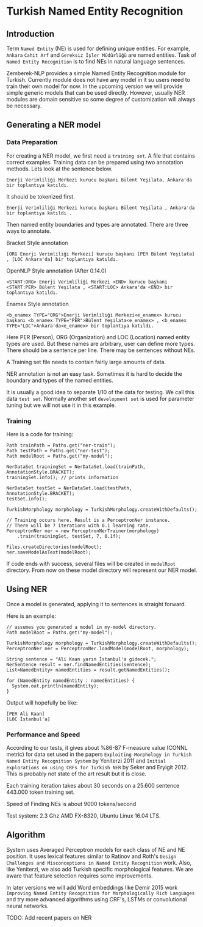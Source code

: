 Turkish Named Entity Recognition
============

## Introduction

Term `Named Entity` (NE) is used for defining unique entities. For example, `Ankara` 
`Cahit Arf` and `Gereksiz İşler Müdürlüğü` are named entities. Task of `Named Entity Recognition`
is to find NEs in natural language sentences.   

Zemberek-NLP provides a simple Named Entity Recognition module for Turkish. Currently module does not
have any model in it su users need to train their own model for now. In the upcoming version we will
provide simple generic models that can be used directly. However, usually NER modules are domain sensitive 
so some degree of customization will always be necessary. 

## Generating a NER model 

### Data Preparation

For creating a NER model, we first need a `training set`. A file that contains correct examples.
Training data can be prepared using two annotation methods. Lets look at the sentence below.

    Enerji Verimliliği Merkezi kurucu başkanı Bülent Yeşilata, Ankara'da bir toplantıya katıldı.
    
It should be tokenized first.     

    Enerji Verimliliği Merkezi kurucu başkanı Bülent Yeşilata , Ankara'da bir toplantıya katıldı .

Then named entity boundaries and types are annotated. There are three ways to annotate.
 
Bracket Style annotation

    [ORG Enerji Verimliliği Merkezi] kurucu başkanı [PER Bülent Yeşilata] , [LOC Ankara'da] bir toplantıya katıldı.
    
OpenNLP Style annotation (After 0.14.0)

    <START:ORG> Enerji Verimliliği Merkezi <END> kurucu başkanı <START:PER> Bülent Yeşilata , <START:LOC> Ankara'da <END> bir toplantıya katıldı.
    
Enamex Style annotation

    <b_enamex TYPE="ORG">Enerji Verimliliği Merkezi<e_enamex> kurucu başkanı <b_enamex TYPE="PER">Bülent Yeşilata<e_enamex> , <b_enamex TYPE="LOC">Ankara'da<e_enamex> bir toplantıya katıldı.

Here PER (Person), ORG (Organization) and LOC (Location) named entity types are used. But these names are arbitrary, user can define more types.
There should be a sentence per line. There may be sentences without NEs.

A Training set file needs to contain fairly large amounts of data.

NER annotation is not an easy task. Sometimes it is hard to decide the boundary and types of the named entities.

It is usually a good idea to separate 1/10 of the data for testing. We call this data `test set`.
Normally another set `development set` is used for parameter tuning but we will not use it in this example. 

### Training

Here is a code for training:

   
    Path trainPath = Paths.get("ner-train");
    Path testPath = Paths.get("ner-test");
    Path modelRoot = Paths.get("my-model");

    NerDataSet trainingSet = NerDataSet.load(trainPath, AnnotationStyle.BRACKET);
    trainingSet.info(); // prints information

    NerDataSet testSet = NerDataSet.load(testPath, AnnotationStyle.BRACKET);
    testSet.info();

    TurkishMorphology morphology = TurkishMorphology.createWithDefaults();

    // Training occurs here. Result is a PerceptronNer instance.
    // There will be 7 iterations with 0.1 learning rate.
    PerceptronNer ner = new PerceptronNerTrainer(morphology)
        .train(trainingSet, testSet, 7, 0.1f);

    Files.createDirectories(modelRoot);
    ner.saveModelAsText(modelRoot);
        
If code ends with success, several files will be created in `modelRoot` directory. From now on 
these model directory will represent our NER model.

## Using NER

Once a model is generated, applying it to sentences is straight forward.

Here is an example:

    // assumes you generated a model in my-model directory.
    Path modelRoot = Paths.get("my-model");

    TurkishMorphology morphology = TurkishMorphology.createWithDefaults();
    PerceptronNer ner = PerceptronNer.loadModel(modelRoot, morphology);

    String sentence = "Ali Kaan yarın İstanbul'a gidecek.";
    NerSentence result = ner.findNamedEntities(sentence);
    List<NamedEntity> namedEntities = result.getNamedEntities();

    for (NamedEntity namedEntity : namedEntities) {
      System.out.println(namedEntity);
    }

Output will hopefully be like:

    [PER Ali Kaan]
    [LOC İstanbul'a]

### Performance and Speed

According to our tests, it gives
about %86-87 F-measure value (CONNL metric) for data set used in the papers
`Exploiting Morphology in Turkish Named Entity Recognition System` by Yeniterzi 2011 and 
 `Initial explorations on using CRFs for Turkish NER` by Seker and Eryigit 2012.
 This is probably not state of the art result but it is close. 

Each training iteration takes about 30 seconds on a 25.600 sentence 443.000 token training set.

Speed of Finding NEs is about 9000 tokens/second 

Test system: 2.3 Ghz AMD FX-8320, Ubuntu Linux 16.04 LTS.

## Algorithm

System uses Averaged Perceptron models for each class of NE and NE position.
It uses lexical features similar to Ratinov and Roth's `Design Challenges and Misconceptions in Named Entity Recognition` work.
Also, like Yeniterzi, we also add Turkish specific morphological features. 
We are aware that feature selection requires some improvements.  

In later versions we will add Word embeddings like Demir 2015 work `Improving Named Entity Recognition for Morphologically Rich Languages`
and try more advanced algorithms using CRF's, LSTMs or convolutional neural networks.

TODO: Add recent papers on NER 
